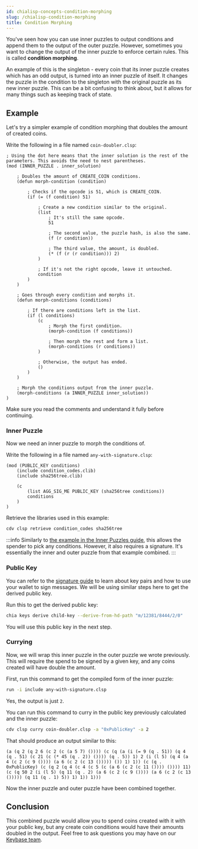 ```yaml
---
id: chialisp-concepts-condition-morphing
slug: /chialisp-condition-morphing
title: Condition Morphing
---
```


You've seen how you can use inner puzzles to output conditions and append them to the output of the outer puzzle. However, sometimes you want to change the output of the inner puzzle to enforce certain rules. This is called **condition morphing**.

An example of this is the singleton - every coin that its inner puzzle creates which has an odd output, is turned into an inner puzzle of itself. It changes the puzzle in the condition to the singleton with the original puzzle as its new inner puzzle. This can be a bit confusing to think about, but it allows for many things such as keeping track of state.

## Example

Let's try a simpler example of condition morphing that doubles the amount of created coins.

Write the following in a file named `coin-doubler.clsp`:

```chialisp title="coin-double.clsp"
; Using the dot here means that the inner solution is the rest of the parameters. This avoids the need to nest parentheses.
(mod (INNER_PUZZLE . inner_solution)

    ; Doubles the amount of CREATE_COIN conditions.
    (defun morph-condition (condition)

        ; Checks if the opcode is 51, which is CREATE_COIN.
        (if (= (f condition) 51)

            ; Create a new condition similar to the original.
            (list
                ; It's still the same opcode.
                51

                ; The second value, the puzzle hash, is also the same.
                (f (r condition))

                ; The third value, the amount, is doubled.
                (* (f (r (r condition))) 2)
            )

            ; If it's not the right opcode, leave it untouched.
            condition
        )
    )

    ; Goes through every condition and morphs it.
    (defun morph-conditions (conditions)

        ; If there are conditions left in the list.
        (if (l conditions)
            (c
                ; Morph the first condition.
                (morph-condition (f conditions))

                ; Then morph the rest and form a list.
                (morph-conditions (r conditions))
            )

            ; Otherwise, the output has ended.
            ()
        )
    )

    ; Morph the conditions output from the inner puzzle.
    (morph-conditions (a INNER_PUZZLE inner_solution))
)
```

Make sure you read the comments and understand it fully before continuing.

### Inner Puzzle

Now we need an inner puzzle to morph the conditions of.

Write the following in a file named `any-with-signature.clsp`:

```chialisp title="any-with-signature.clsp"
(mod (PUBLIC_KEY conditions)
    (include condition_codes.clib)
    (include sha256tree.clib)

    (c
        (list AGG_SIG_ME PUBLIC_KEY (sha256tree conditions))
        conditions
    )
)
```

Retrieve the libraries used in this example:

```bash
cdv clsp retrieve condition_codes sha256tree
```

:::info
Similarly to [the example in the Inner Puzzles guide](/guides/chialisp-inner-puzzles#inner-puzzle), this allows the spender to pick any conditions. However, it also requires a signature. It's essentially the inner and outer puzzle from that example combined.
:::

### Public Key

You can refer to the [signature guide](/guides/chialisp-bls-signatures) to learn about key pairs and how to use your wallet to sign messages. We will be using similar steps here to get the derived public key.

Run this to get the derived public key:

```bash
chia keys derive child-key --derive-from-hd-path "m/12381/8444/2/0"
```

You will use this public key in the next step.

### Currying

Now, we will wrap this inner puzzle in the outer puzzle we wrote previously. This will require the spend to be signed by a given key, and any coins created will have double the amount.

First, run this command to get the compiled form of the inner puzzle:

```bash
run -i include any-with-signature.clsp
```

Yes, the output is just `2`.

You can run this command to curry in the public key previously calculated and the inner puzzle:

```bash
cdv clsp curry coin-doubler.clsp -a "0xPublicKey" -a 2
```

That should produce an output similar to this:

```chialisp
(a (q 2 (q 2 6 (c 2 (c (a 5 7) ()))) (c (q (a (i (= 9 (q . 51)) (q 4 (q . 51) (c 21 (c (* 45 (q . 2)) ()))) (q . 5)) 1) 2 (i (l 5) (q 4 (a 4 (c 2 (c 9 ()))) (a 6 (c 2 (c 13 ())))) ()) 1) 1)) (c (q . 0xPublicKey) (c (q 2 (q 4 (c 4 (c 5 (c (a 6 (c 2 (c 11 ()))) ()))) 11) (c (q 50 2 (i (l 5) (q 11 (q . 2) (a 6 (c 2 (c 9 ()))) (a 6 (c 2 (c 13 ())))) (q 11 (q . 1) 5)) 1) 1)) 1)))
```

Now the inner puzzle and outer puzzle have been combined together.

## Conclusion

This combined puzzle would allow you to spend coins created with it with your public key, but any create coin conditions would have their amounts doubled in the output. Feel free to ask questions you may have on our [Keybase team](https://keybase.io/team/chia_network.public).
